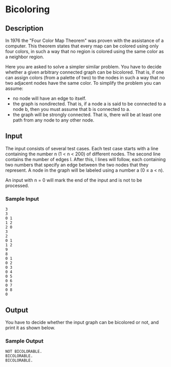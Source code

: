# Bicoloring

## Description

In 1976 the "Four Color Map Theorem" was proven with the assistance of a
computer. This theorem states that every map can be colored using only four
colors, in such a way that no region is colored using the same color as a
neighbor region.

Here you are asked to solve a simpler similar problem. You have to decide
whether a given arbitrary connected graph can be bicolored. That is, if one can
assign colors (from a palette of two) to the nodes in such a way that no two
adjacent nodes have the same color. To simplify the problem you can assume:

- no node will have an edge to itself.
- the graph is nondirected. That is, if a node a is said to be connected to a
node b, then you must assume that b is connected to a.
- the graph will be strongly connected. That is, there will be at least one
path from any node to any other node.


## Input

The input consists of several test cases. Each test case starts with a line
containing the number n (1 < n < 200) of different nodes. The second line
contains the number of edges l. After this, l lines will follow, each
containing two numbers that specify an edge between the two nodes that they
represent. A node in the graph will be labeled using a number a (0 ≤ a < n).

An input with n = 0 will mark the end of the input and is not to be processed.

### Sample Input

```
3
3
0 1
1 2
2 0
3
2
0 1
1 2
9
8
0 1
0 2
0 3
0 4
0 5
0 6
0 7
0 8
0
```


## Output

You have to decide whether the input graph can be bicolored or not, and print
it as shown below.

### Sample Output

```
NOT BICOLORABLE.
BICOLORABLE.
BICOLORABLE.
```
